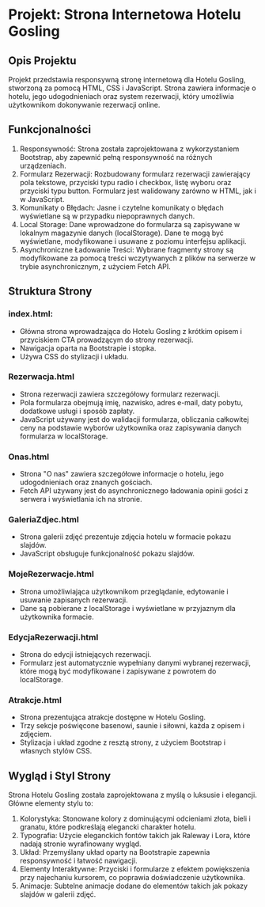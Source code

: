 # Projekt: Strona Internetowa Hotelu Gosling
## Opis Projektu
Projekt przedstawia responsywną stronę internetową dla Hotelu Gosling, stworzoną za pomocą HTML, CSS i JavaScript. Strona zawiera informacje o hotelu, jego udogodnieniach oraz system rezerwacji, który umożliwia użytkownikom dokonywanie rezerwacji online.

## Funkcjonalności
1. Responsywność: Strona została zaprojektowana z wykorzystaniem Bootstrap, aby zapewnić pełną responsywność na różnych urządzeniach.
2. Formularz Rezerwacji: Rozbudowany formularz rezerwacji zawierający pola tekstowe, przyciski typu radio i checkbox, listę wyboru oraz przyciski typu button. Formularz jest walidowany zarówno w HTML, jak i w JavaScript.
3. Komunikaty o Błędach: Jasne i czytelne komunikaty o błędach wyświetlane są w przypadku niepoprawnych danych.
4. Local Storage: Dane wprowadzone do formularza są zapisywane w lokalnym magazynie danych (localStorage). Dane te mogą być wyświetlane, modyfikowane i usuwane z poziomu interfejsu aplikacji.
5. Asynchroniczne Ładowanie Treści: Wybrane fragmenty strony są modyfikowane za pomocą treści wczytywanych z plików na serwerze w trybie asynchronicznym, z użyciem Fetch API.

## Struktura Strony

### index.html:
- Główna strona wprowadzająca do Hotelu Gosling z krótkim opisem i przyciskiem CTA prowadzącym do strony rezerwacji.
- Nawigacja oparta na Bootstrapie i stopka.
- Używa CSS do stylizacji i układu.
  
### Rezerwacja.html
- Strona rezerwacji zawiera szczegółowy formularz rezerwacji.
- Pola formularza obejmują imię, nazwisko, adres e-mail, daty pobytu, dodatkowe usługi i sposób zapłaty.
- JavaScript używany jest do walidacji formularza, obliczania całkowitej ceny na podstawie wyborów użytkownika oraz zapisywania danych formularza w localStorage.
  
### Onas.html
- Strona "O nas" zawiera szczegółowe informacje o hotelu, jego udogodnieniach oraz znanych gościach.
- Fetch API używany jest do asynchronicznego ładowania opinii gości z serwera i wyświetlania ich na stronie.
  
### GaleriaZdjec.html
- Strona galerii zdjęć prezentuje zdjęcia hotelu w formacie pokazu slajdów.
- JavaScript obsługuje funkcjonalność pokazu slajdów.
  
### MojeRezerwacje.html
- Strona umożliwiająca użytkownikom przeglądanie, edytowanie i usuwanie zapisanych rezerwacji.
- Dane są pobierane z localStorage i wyświetlane w przyjaznym dla użytkownika formacie.
  
### EdycjaRezerwacji.html
- Strona do edycji istniejących rezerwacji.
- Formularz jest automatycznie wypełniany danymi wybranej rezerwacji, które mogą być modyfikowane i zapisywane z powrotem do localStorage.
  
### Atrakcje.html
- Strona prezentująca atrakcje dostępne w Hotelu Gosling.
- Trzy sekcje poświęcone basenowi, saunie i siłowni, każda z opisem i zdjęciem.
- Stylizacja i układ zgodne z resztą strony, z użyciem Bootstrap i własnych stylów CSS.
  
## Wygląd i Styl Strony
Strona Hotelu Gosling została zaprojektowana z myślą o luksusie i elegancji. Główne elementy stylu to:

1. Kolorystyka: Stonowane kolory z dominującymi odcieniami złota, bieli i granatu, które podkreślają elegancki charakter hotelu.
2. Typografia: Użycie eleganckich fontów takich jak Raleway i Lora, które nadają stronie wyrafinowany wygląd.
3. Układ: Przemyślany układ oparty na Bootstrapie zapewnia responsywność i łatwość nawigacji.
4. Elementy Interaktywne: Przyciski i formularze z efektem powiększenia przy najechaniu kursorem, co poprawia doświadczenie użytkownika.
5. Animacje: Subtelne animacje dodane do elementów takich jak pokazy slajdów w galerii zdjęć.
